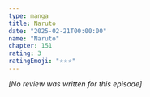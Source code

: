 ```yaml
---
type: manga
title: Naruto
date: "2025-02-21T00:00:00"
name: "Naruto"
chapter: 151
rating: 3
ratingEmoji: "⭐️⭐️⭐️"
---
```


_[No review was written for this episode]_